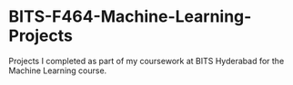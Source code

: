 # BITS-F464-Machine-Learning-Projects
Projects I completed as part of my coursework at BITS Hyderabad for the Machine Learning course.
